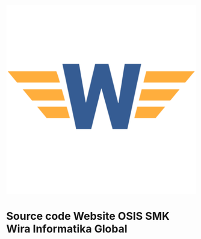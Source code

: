 <p align="center">
  <img src="https://github.com/osiswing/osissmkwing/blob/main/src/assets/osis-wing.png?raw=true" alt="Logo OSIS WING" style="width: 1080px;"/>
</p>

# Source code Website OSIS SMK Wira Informatika Global 
